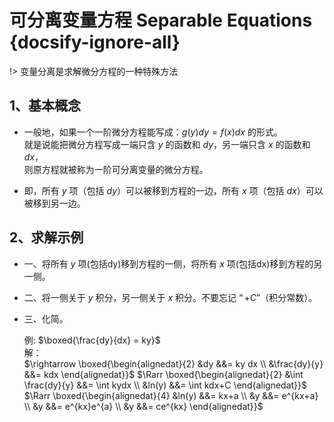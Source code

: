 # 可分离变量方程 Separable Equations {docsify-ignore-all}
!> 变量分离是求解微分方程的一种特殊方法

## 1、基本概念
 - 一般地，如果一个一阶微分方程能写成：$g(y)dy = f(x)dx$ 的形式。  
   就是说能把微分方程写成一端只含 $y$ 的函数和 $dy$，另一端只含 $x$ 的函数和 $dx$，  
   则原方程就被称为一阶可分离变量的微分方程。

 - 即，所有 $y$ 项（包括 $dy$）可以被移到方程的一边，所有 $x$ 项（包括 $dx$）可以被移到另一边。

## 2、求解示例
 - 一、将所有 $y$ 项(包括dy)移到方程的一侧，将所有 $x$ 项(包括dx)移到方程的另一侧。
 - 二、将一侧关于 $y$ 积分，另一侧关于 $x$ 积分。不要忘记 $“+ C”$（积分常数）。
 - 三、化简。  

    例: $\boxed{\frac{dy}{dx} = ky}$  
    解：  
    $\rightarrow \boxed{\begin{alignedat}{2}
      &dy                   &&= ky dx \\
      &\frac{dy}{y}         &&= kdx
    \end{alignedat}}$
    $\Rarr \boxed{\begin{alignedat}{2}
      &\int \frac{dy}{y}    &&= \int kydx \\
      &ln(y)                &&= \int kdx+C
    \end{alignedat}}$
    $\Rarr \boxed{\begin{alignedat}{4}
      &ln(y)                &&= kx+a \\
      &y                    &&= e^{kx+a} \\
      &y                    &&= e^{kx}e^{a} \\
      &y                    &&= ce^{kx}
    \end{alignedat}}$